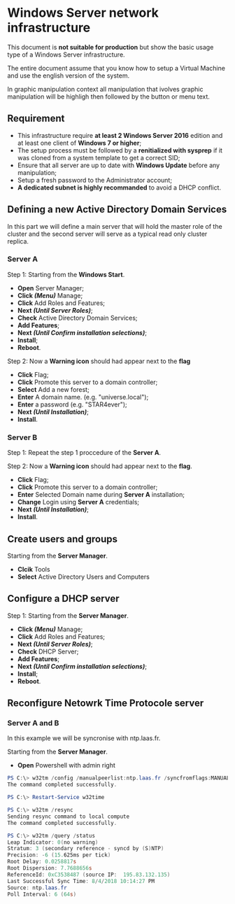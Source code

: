 # Windows Server network infrastructure

This document is **not suitable for production** but show the basic usage type of a Windows Server infrastructure.

The entire document assume that you know how to setup a Virtual Machine and use the english version of the system.

In graphic manipulation context all manipulation that ivolves graphic manipulation will be highligh then followed by the button or menu text.

## Requirement

- This infrastructure require **at least 2 Windows Server 2016** edition and at least one client of **Windows 7 or higher**;
- The setup process must be followed by a **renitialized with sysprep** if it was cloned from a system template to get a correct SID;
- Ensure that all server are up to date with **Windows Update** before any manipulation;
- Setup a fresh password to the Administrator account;
- **A dedicated subnet is highly recommanded** to avoid a DHCP conflict.

## Defining a new Active Directory Domain Services

In this part we will define a main server that will hold the master role of the cluster and the second server will serve as a typical read only cluster replica.

### Server A

Step 1: Starting from the **Windows Start**.

- **Open**  Server Manager;
- **Click _(Menu)_** Manage;
- **Click** Add Roles and Features;
- **Next _(Until Server Roles)_**;
- **Check** Active Directory Domain Services;
- **Add Features**;
- **Next _(Until Confirm installation selections)_**;
- **Install**;
- **Reboot**.

Step 2: Now a **Warning icon** should had appear next to the **flag**

- **Click** Flag;
- **Click** Promote this server to a domain controller;
- **Select** Add a new forest;
- **Enter** A domain name. (e.g. "universe.local");
- **Enter** a password (e.g. "STAR4ever");
- **Next _(Until Installation)_**;
- **Install**.

### Server B

Step 1: Repeat the step 1 proccedure of the **Server A**.

Step 2: Now a **Warning icon** should had appear next to the **flag**.

- **Click** Flag;
- **Click** Promote this server to a domain controller;
- **Enter** Selected Domain name during **Server A** installation;
- **Change** Login using **Server A** credentials;
- **Next _(Until Installation)_**;
- **Install**.

## Create users and groups

Starting from the **Server Manager**.

- **Clcik** Tools
- **Select** Active Directory Users and Computers

## Configure a DHCP server

Step 1: Starting from the **Server Manager**.

- **Click _(Menu)_** Manage;
- **Click** Add Roles and Features;
- **Next _(Until Server Roles)_**;
- **Check** DHCP Server;
- **Add Features**;
- **Next _(Until Confirm installation selections)_**;
- **Install**;
- **Reboot**.

## Reconfigure Netowrk Time Protocole server

### Server A and B

In this example we will be syncronise with ntp.laas.fr.

Starting from the **Server Manager**.

- **Open** Powershell with admin right

```powershell
PS C:\> w32tm /config /manualpeerlist:ntp.laas.fr /syncfromflags:MANUAL
The command completed successfully.

PS C:\> Restart-Service w32time

PS C:\> w32tm /resync
Sending resync command to local compute
The command completed successfully.

PS C:\> w32tm /query /status
Leap Indicator: 0(no warning)
Stratum: 3 (secondary reference - syncd by (S)NTP)
Precision: -6 (15.625ms per tick)
Root Delay: 0.0258817s
Root Dispersion: 7.7688656s
ReferenceId: 0xC3538487 (source IP:  195.83.132.135)
Last Successful Sync Time: 8/4/2018 10:14:27 PM
Source: ntp.laas.fr
Poll Interval: 6 (64s)
```
